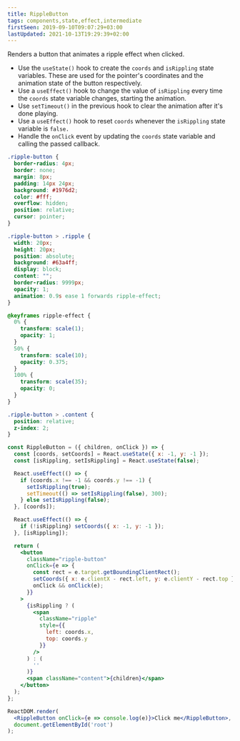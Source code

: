 ```yaml
---
title: RippleButton
tags: components,state,effect,intermediate
firstSeen: 2019-09-10T09:07:29+03:00
lastUpdated: 2021-10-13T19:29:39+02:00
---
```


Renders a button that animates a ripple effect when clicked.

- Use the `useState()` hook to create the `coords` and `isRippling` state variables. These are used for the pointer's coordinates and the animation state of the button respectively.
- Use a `useEffect()` hook to change the value of `isRippling` every time the `coords` state variable changes, starting the animation.
- Use `setTimeout()` in the previous hook to clear the animation after it's done playing.
- Use a `useEffect()` hook to reset `coords` whenever the `isRippling` state variable is `false.`
- Handle the `onClick` event by updating the `coords` state variable and calling the passed callback.

```css
.ripple-button {
  border-radius: 4px;
  border: none;
  margin: 8px;
  padding: 14px 24px;
  background: #1976d2;
  color: #fff;
  overflow: hidden;
  position: relative;
  cursor: pointer;
}

.ripple-button > .ripple {
  width: 20px;
  height: 20px;
  position: absolute;
  background: #63a4ff;
  display: block;
  content: "";
  border-radius: 9999px;
  opacity: 1;
  animation: 0.9s ease 1 forwards ripple-effect;
}

@keyframes ripple-effect {
  0% {
    transform: scale(1);
    opacity: 1;
  }
  50% {
    transform: scale(10);
    opacity: 0.375;
  }
  100% {
    transform: scale(35);
    opacity: 0;
  }
}

.ripple-button > .content {
  position: relative;
  z-index: 2;
}
```

```jsx
const RippleButton = ({ children, onClick }) => {
  const [coords, setCoords] = React.useState({ x: -1, y: -1 });
  const [isRippling, setIsRippling] = React.useState(false);

  React.useEffect(() => {
    if (coords.x !== -1 && coords.y !== -1) {
      setIsRippling(true);
      setTimeout(() => setIsRippling(false), 300);
    } else setIsRippling(false);
  }, [coords]);

  React.useEffect(() => {
    if (!isRippling) setCoords({ x: -1, y: -1 });
  }, [isRippling]);

  return (
    <button
      className="ripple-button"
      onClick={e => {
        const rect = e.target.getBoundingClientRect();
        setCoords({ x: e.clientX - rect.left, y: e.clientY - rect.top });
        onClick && onClick(e);
      }}
    >
      {isRippling ? (
        <span
          className="ripple"
          style={{
            left: coords.x,
            top: coords.y
          }}
        />
      ) : (
        ''
      )}
      <span className="content">{children}</span>
    </button>
  );
};
```

```jsx
ReactDOM.render(
  <RippleButton onClick={e => console.log(e)}>Click me</RippleButton>,
  document.getElementById('root')
);
```

